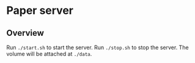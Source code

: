 # Paper server

## Overview

Run `./start.sh` to start the server.
Run `./stop.sh` to stop the server.
The volume will be attached at `./data`.
